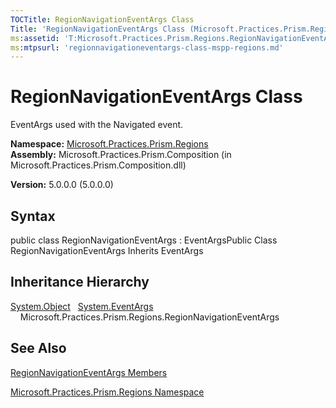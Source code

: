 ```yaml
---
TOCTitle: RegionNavigationEventArgs Class
Title: 'RegionNavigationEventArgs Class (Microsoft.Practices.Prism.Regions)'
ms:assetid: 'T:Microsoft.Practices.Prism.Regions.RegionNavigationEventArgs'
ms:mtpsurl: 'regionnavigationeventargs-class-mspp-regions.md'
---
```


# RegionNavigationEventArgs Class

EventArgs used with the Navigated event.

**Namespace:** [Microsoft.Practices.Prism.Regions](https://msdn.microsoft.com/library/microsoft.practices.prism.regions)
**Assembly:** Microsoft.Practices.Prism.Composition (in Microsoft.Practices.Prism.Composition.dll)

**Version:** 5.0.0.0 (5.0.0.0)

## Syntax
public class RegionNavigationEventArgs : EventArgsPublic Class RegionNavigationEventArgs Inherits EventArgs

## Inheritance Hierarchy

<span id="familyToggle"></span>[System.Object](http://msdn.microsoft.com/en-us/library/e5kfa45b)
  [System.EventArgs](http://msdn.microsoft.com/en-us/library/118wxtk3)
    Microsoft.Practices.Prism.Regions.RegionNavigationEventArgs

## See Also
[RegionNavigationEventArgs Members](https://msdn.microsoft.com/allmembers.t:microsoft.practices.prism.regions.regionnavigationeventargs)

[Microsoft.Practices.Prism.Regions Namespace](https://msdn.microsoft.com/library/microsoft.practices.prism.regions)
